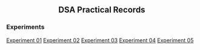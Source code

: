 <div align=center>
  <h2>DSA Practical Records</h2>
</div>

### Experiments

[Experiment 01](exp1.md)
[Experiment 02](exp2.md)
[Experiment 03](exp3.md)
[Experiment 04](exp4.md)
[Experiment 05](exp5.md)
